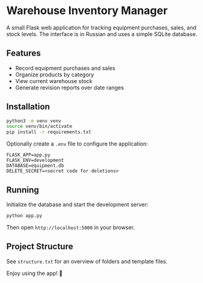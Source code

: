 # Warehouse Inventory Manager

A small Flask web application for tracking equipment purchases, sales, and stock levels. The interface is in Russian and uses a simple SQLite database.

## Features

- Record equipment purchases and sales
- Organize products by category
- View current warehouse stock
- Generate revision reports over date ranges

## Installation

```bash
python3 -m venv venv
source venv/bin/activate
pip install -r requirements.txt
```

Optionally create a `.env` file to configure the application:

```
FLASK_APP=app.py
FLASK_ENV=development
DATABASE=equipment.db
DELETE_SECRET=<secret code for deletions>
```

## Running

Initialize the database and start the development server:

```bash
python app.py
```

Then open `http://localhost:5000` in your browser.

## Project Structure

See `structure.txt` for an overview of folders and template files.

Enjoy using the app! 🎉

